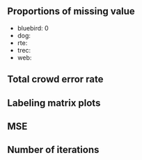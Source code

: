 ## Proportions of missing value
- bluebird: 0
- dog:
- rte:
- trec:
- web:

## Total crowd error rate
## Labeling matrix plots

## MSE

## Number of iterations